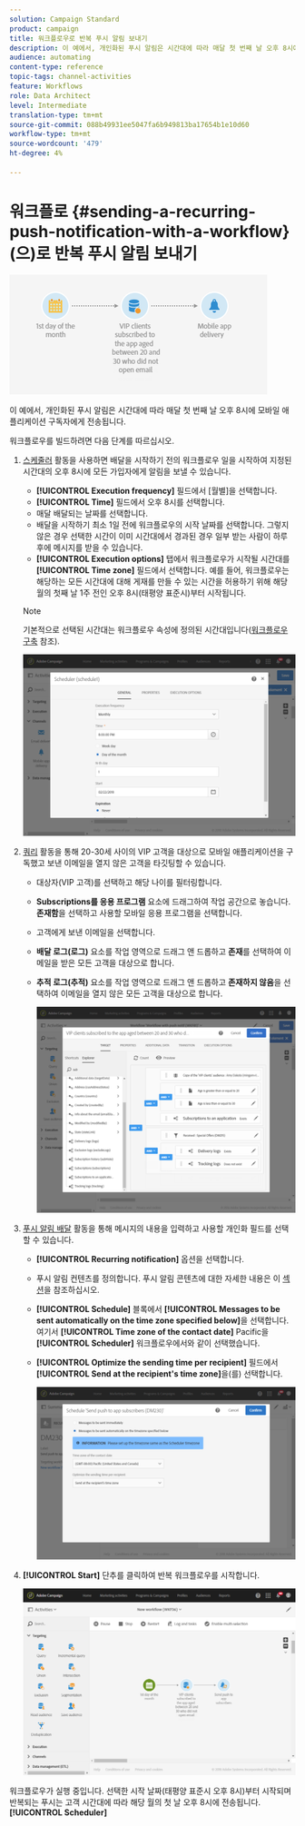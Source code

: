 ```yaml
---
solution: Campaign Standard
product: campaign
title: 워크플로우로 반복 푸시 알림 보내기
description: 이 예에서, 개인화된 푸시 알림은 시간대에 따라 매달 첫 번째 날 오후 8시에 모바일 애플리케이션 구독자에게 전송됩니다.
audience: automating
content-type: reference
topic-tags: channel-activities
feature: Workflows
role: Data Architect
level: Intermediate
translation-type: tm+mt
source-git-commit: 088b49931ee5047fa6b949813ba17654b1e10d60
workflow-type: tm+mt
source-wordcount: '479'
ht-degree: 4%

---
```



# 워크플로 {#sending-a-recurring-push-notification-with-a-workflow}(으)로 반복 푸시 알림 보내기

![](assets/wkf_push_example_1.png)

이 예에서, 개인화된 푸시 알림은 시간대에 따라 매달 첫 번째 날 오후 8시에 모바일 애플리케이션 구독자에게 전송됩니다.

워크플로우를 빌드하려면 다음 단계를 따르십시오.

1. [스케줄러](../../automating/using/scheduler.md) 활동을 사용하면 배달을 시작하기 전의 워크플로우 일을 시작하여 지정된 시간대의 오후 8시에 모든 가입자에게 알림을 보낼 수 있습니다.

   * **[!UICONTROL Execution frequency]** 필드에서 [월별]을 선택합니다.
   * **[!UICONTROL Time]** 필드에서 오후 8시를 선택합니다.
   * 매달 배달되는 날짜를 선택합니다.
   * 배달을 시작하기 최소 1일 전에 워크플로우의 시작 날짜를 선택합니다. 그렇지 않은 경우 선택한 시간이 이미 시간대에서 경과된 경우 일부 받는 사람이 하루 후에 메시지를 받을 수 있습니다.
   * **[!UICONTROL Execution options]** 탭에서 워크플로우가 시작될 시간대를 **[!UICONTROL Time zone]** 필드에서 선택합니다. 예를 들어, 워크플로우는 해당하는 모든 시간대에 대해 게재를 만들 수 있는 시간을 허용하기 위해 해당 월의 첫째 날 1주 전인 오후 8시(태평양 표준시)부터 시작됩니다.

   >[!NOTE]
   >
   >기본적으로 선택된 시간대는 워크플로우 속성에 정의된 시간대입니다([워크플로우 구축](../../automating/using/building-a-workflow.md) 참조).

   ![](assets/wkf_push_example_5.png)

1. [쿼리](../../automating/using/query.md) 활동을 통해 20-30세 사이의 VIP 고객을 대상으로 모바일 애플리케이션을 구독했고 보낸 이메일을 열지 않은 고객을 타깃팅할 수 있습니다.

   * 대상자(VIP 고객)를 선택하고 해당 나이를 필터링합니다.
   * **Subscriptions를 응용 프로그램** 요소에 드래그하여 작업 공간으로 놓습니다. **존재함**&#x200B;을 선택하고 사용할 모바일 응용 프로그램을 선택합니다.
   * 고객에게 보낸 이메일을 선택합니다.
   * **배달 로그(로그)** 요소를 작업 영역으로 드래그 앤 드롭하고 **존재**&#x200B;를 선택하여 이메일을 받은 모든 고객을 대상으로 합니다.
   * **추적 로그(추적)** 요소를 작업 영역으로 드래그 앤 드롭하고 **존재하지 않음**&#x200B;을 선택하여 이메일을 열지 않은 모든 고객을 대상으로 합니다.

      ![](assets/wkf_push_example_2.png)

1. [푸시 알림 배달](../../automating/using/push-notification-delivery.md) 활동을 통해 메시지의 내용을 입력하고 사용할 개인화 필드를 선택할 수 있습니다.

   * **[!UICONTROL Recurring notification]** 옵션을 선택합니다.
   * 푸시 알림 컨텐츠를 정의합니다. 푸시 알림 콘텐츠에 대한 자세한 내용은 이 [섹션](../../channels/using/preparing-and-sending-a-push-notification.md)을 참조하십시오.
   * **[!UICONTROL Schedule]** 블록에서 **[!UICONTROL Messages to be sent automatically on the time zone specified below]**&#x200B;을 선택합니다. 여기서 **[!UICONTROL Time zone of the contact date]** Pacific을 **[!UICONTROL Scheduler]** 워크플로우에서와 같이 선택했습니다.
   * **[!UICONTROL Optimize the sending time per recipient]** 필드에서 **[!UICONTROL Send at the recipient's time zone]**&#x200B;을(를) 선택합니다.

      ![](assets/wkf_push_example_4.png)

1. **[!UICONTROL Start]** 단추를 클릭하여 반복 워크플로우를 시작합니다.

   ![](assets/wkf_push_example_3.png)

워크플로우가 실행 중입니다. 선택한 시작 날짜(태평양 표준시 오후 8시)부터 시작되며 반복되는 푸시는 고객 시간대에 따라 해당 월의 첫 날 오후 8시에 전송됩니다.**[!UICONTROL Scheduler]**
